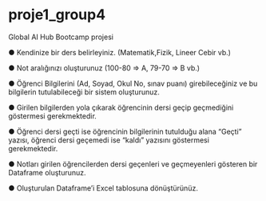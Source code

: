 # proje1_group4
Global AI Hub Bootcamp projesi

●	Kendinize bir ders belirleyiniz. (Matematik,Fizik, Lineer Cebir vb.)

●	Not aralığınızı oluşturunuz (100-80 ⇒ A, 79-70 ⇒ B vb.)

●	Öğrenci Bilgilerini (Ad, Soyad, Okul No, sınav puanı) girebileceğiniz ve bu bilgilerin tutulabileceği bir sistem oluşturunuz.

●	Girilen bilgilerden yola çıkarak öğrencinin dersi geçip geçmediğini göstermesi gerekmektedir.

●	Öğrenci dersi geçti ise öğrencinin bilgilerinin tutulduğu alana “Geçti” yazısı, öğrenci dersi geçemedi ise “kaldı” yazısını göstermesi gerekmektedir.

●	Notları girilen öğrencilerden dersi geçenleri ve geçmeyenleri gösteren bir Dataframe oluşturunuz. 

●	Oluşturulan Dataframe’i Excel tablosuna dönüştürünüz.
